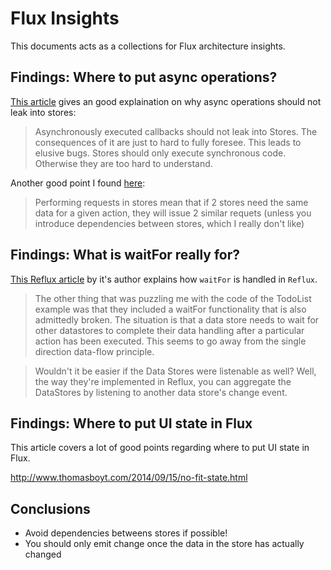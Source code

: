 # Flux Insights

This documents acts as a collections for Flux architecture insights.

## Findings: Where to put async operations?

[This article](http://www.code-experience.com/async-requests-with-react-js-and-flux-revisited/) gives an good explaination on why async operations should not leak into stores:

> Asynchronously executed callbacks should not leak into Stores. The consequences of it are just to hard to fully foresee. This leads to elusive bugs. Stores should only execute synchronous code. Otherwise they are too hard to understand.


Another good point I found [here](http://stackoverflow.com/questions/26632415/where-should-ajax-request-be-made-in-flux-app/26633455#26633455): 
> Performing requests in stores mean that if 2 stores need the same data for a given action, they will issue 2 similar requets (unless you introduce dependencies between stores, which I really don't like)


## Findings: What is waitFor really for?

[This Reflux article](http://spoike.ghost.io/deconstructing-reactjss-flux/) by it's author explains how `waitFor` is handled in `Reflux`.

> The other thing that was puzzling me with the code of the TodoList example was that they included a waitFor functionality that is also admittedly broken. The situation is that a data store needs to wait for other datastores to complete their data handling after a particular action has been executed. This seems to go away from the single direction data-flow principle.

> Wouldn't it be easier if the Data Stores were listenable as well? Well, the way they're implemented in Reflux, you can aggregate the DataStores by listening to another data store's change event.


## Findings: Where to put UI state in Flux


This article covers a lot of good points regarding where to put UI state in Flux.

http://www.thomasboyt.com/2014/09/15/no-fit-state.html



## Conclusions

* Avoid dependencies betweens stores if possible!
* You should only emit change once the data in the store has actually changed